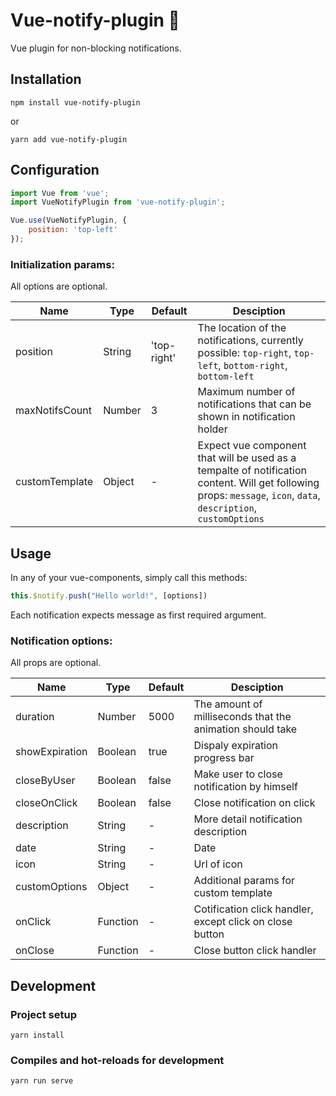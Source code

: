 # Vue-notify-plugin 💬
Vue plugin for non-blocking notifications.

## Installation
```
npm install vue-notify-plugin
```
or
```
yarn add vue-notify-plugin
```

## Configuration
```js
import Vue from 'vue';
import VueNotifyPlugin from 'vue-notify-plugin';

Vue.use(VueNotifyPlugin, {
    position: 'top-left'
});
```

### Initialization params:
All options are optional.

|Name	|Type	|Default	|Desciption|
| ------ | ------ | ------ | ------ |
| position | String | 'top-right' | The location of the notifications, currently possible: `top-right`, `top-left`, `bottom-right`, `bottom-left` |
|maxNotifsCount|Number|3|Maximum number of notifications that can be shown in notification holder|
|customTemplate|Object|-|Expect vue component that will be used as a tempalte of notification content. Will get following props: `message`, `icon`, `data`, `description`, `customOptions`|

## Usage
In any of your vue-components, simply call this methods:
```js
this.$notify.push("Hello world!", [options])
```
Each notification expects message as first required argument.

### Notification options:
All props are optional.

|Name	|Type	|Default	|Desciption|
| ------ | ------ | ------ | ------ |
|duration|Number|5000|The amount of milliseconds that the animation should take|
|showExpiration|Boolean|true|Dispaly expiration progress bar|
|closeByUser|Boolean|false|Make user to close notification by himself|
|closeOnClick|Boolean|false|Close notification on click|
|description|String|-|More detail notification description|
|date|String|-|Date|
|icon|String|-|Url of icon|
|customOptions|Object|-|Additional params for custom template|
|onClick|Function|-|Cotification click handler, except click on close button|
|onClose|Function|-|Close button click handler|

## Development
### Project setup
```
yarn install
```

### Compiles and hot-reloads for development
```
yarn run serve
```
